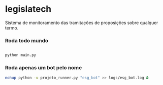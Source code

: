 # legislatech
Sistema de monitoramento das tramitações de proposições sobre qualquer termo.

### Roda todo mundo

```bash

python main.py 

```

### Roda apenas um bot pelo nome

```bash
nohup python -u projeto_runner.py "esg_bot" >> logs/esg_bot.log &
```

